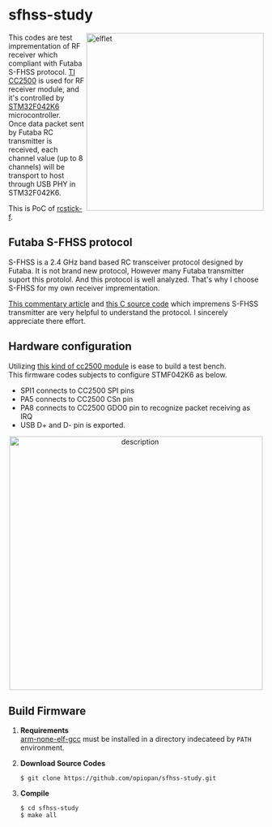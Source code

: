 sfhss-study
====
<img alt="elflet" src="https://raw.githubusercontent.com/wiki/opiopan/sfhss-study/images/test.gif" width=350 align="right">

This codes are test imprementation of RF receiver which compliant with Futaba S-FHSS protocol. 
[TI CC2500](http://www.ti.com/product/CC2500/support) is used for RF receiver module,
and it's controlled by [STM32F042K6](https://www.st.com/content/st_com/en/products/microcontrollers-microprocessors/stm32-32-bit-arm-cortex-mcus/stm32-mainstream-mcus/stm32f0-series/stm32f0x2/stm32f042k6.html) microcontroller.<br>
Once data packet sent by Futaba RC transmitter is received, each channel value (up to 8 channels) will be transport to host through USB PHY in STM32F042K6.

This is PoC of [rcstick-f](https://github.com/opiopan/rcstick-f).

## Futaba S-FHSS protocol
S-FHSS is a 2.4 GHz band based RC transceiver protocol designed by Futaba. 
It is not brand new protocol, However many Futaba transmitter suport this protolol. And this protocol is well analyzed. That's why I choose S-FHSS for my own receiver imprementation.

[This commentary article](https://rfengfpv.wordpress.com/2017/01/10/futaba-s-fhss-protocol-overview/) and 
[this C source code](https://github.com/DeviationTX/deviation/blob/2ce0f46fe94d80198ae94fd5a6f6a008863ec420/src/protocol/sfhss_cc2500.c)
which impremens S-FHSS transmitter are very helpful to understand the protocol.
I sincerely appreciate there effort.

## Hardware configuration
Utilizing [this kind of cc2500 module](https://www.aliexpress.com/item/Wireless-Module-CC2500-2-4G-Low-power-Consistency-Stability-Small-Size/32702148262.html?spm=a2g0s.9042311.0.0.27424c4dDEvIUe)
is ease to build a test bench.<br>
This firmware codes subjects to configure STMF042K6 as below.

- SPI1 connects to CC2500 SPI pins
- PA5 connects to CC2500 CSn pin
- PA8 connects to CC2500 GDO0 pin to recognize packet receiving as IRQ
- USB D+ and D- pin is exported.

<p align="center">
<img alt="description" src="https://raw.githubusercontent.com/wiki/opiopan/sfhss-study/images/pocboard.jpg" width=500>
</p>

## Build Firmware
1. **Requirements**<br>
[arm-none-elf-gcc](https://developer.arm.com/open-source/gnu-toolchain/gnu-rm/downloads) 
must be installed in a directory indecateed by `PATH` environment.

2. **Download Source Codes**<br>

    ```shell
    $ git clone https://github.com/opiopan/sfhss-study.git

3. **Compile**
    ```shell
    $ cd sfhss-study
    $ make all